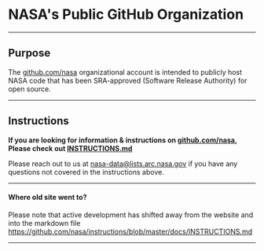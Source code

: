 # NASA's Public GitHub Organization

---

## Purpose
The [github.com/nasa](https://github.com/nasa/) organizational account is intended to publicly host NASA code that has been SRA-approved (Software Release Authority) for open source.

---

## Instructions

**If you are looking for information & instructions on [github.com/nasa](https://github.com/nasa), Please check out [INSTRUCTIONS.md](/docs/INSTRUCTIONS.md)**

Please reach out to us at nasa-data@lists.arc.nasa.gov if you have any questions not covered in the instructions above.

---

#### Where old site went to?

Please note that active development has shifted away from the website and into the markdown file https://github.com/nasa/instructions/blob/master/docs/INSTRUCTIONS.md

---
